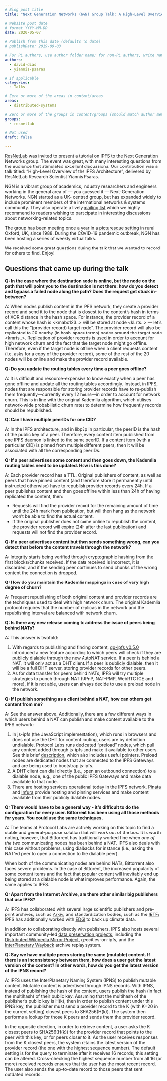 ```yaml
---
# Blog post title
title: "Next Generation Networks (NGN) Group Talk: A High-Level Overview of the InterPlanetary File System"

# Website post date
# format YYYY-MM-DD
date: 2020-05-07

# Publish from this date (defaults to date)
# publishDate: 2019-09-03

# For PL authors, use author folder name; for non-PL authors, write name as in paper within ""
authors:
  - david-dias
  - yiannis-psaras

# If applicable
categories:
  - Talks

# Zero or more of the areas in content/areas
areas:
  - distributed-systems

# Zero or more of the groups in content/groups (should match author membership)
groups:
  - resnetlab

# Not used
draft: false

---
```


[ResNetLab](https://research.protocol.ai/research/groups/resnetlab/) was invited to present a tutorial on IPFS to the Next Generation Networks group. The event was great, with many interesting questions from the audience that stimulated excellent discussions. Our contribution was a talk titled: “High-Level Overview of the IPFS Architecture”, delivered by ResNetLab Research Scientist Yiannis Psaras.

 NGN is a vibrant group of academics, industry researchers and engineers working in the general area of — you guessed it — Next-Generation Networks. NGN started as a UK- centred group, but has expanded widely to include prominent members of the international networks & systems community. They also operate a lively [mailing list](http://www.jiscmail.ac.uk/ngn) which we highly recommend to readers wishing to participate in interesting discussions about networking-related topics.

The group has been meeting once a year in a [picturesque setting](https://coseners.net/) in rural Oxford, UK, since 1988. During the COVID-19 pandemic outbreak, NGN has been hosting a series of weekly virtual talks.

We received some great questions during the talk that we wanted to record for others to find. Enjoy!

## Questions that came up during the talk


**Q: In the case where the destination node is online, but the node on the path that will point you to the destination is not there: how do you detect and bypass a failed node along the path? Does the request get stuck in-between?**

A: When nodes publish content in the IPFS network, they create a provider record and send it to the node that is closest to the content’s hash in terms of XOR distance in the hash space. For instance, the provider record of a content whose hash is <kmabc123..> will be stored at node <kLrts..> — let’s call this the “(provider record) target node”. The provider record will also be replicated to 20 nearby (in hash-space terms) nodes around the target node <kmrts..>. Replication of provider records is used in order to account for high network churn and the fact that the target node might go offline. Therefore, even if the target node is offline when a client requests content (i.e. asks for a copy of the provider record), some of the rest of the 20 nodes will be online and make the provider record available.

**Q: Do you update the routing tables every time a peer goes offline?**

A: It is difficult and resource-expensive to know exactly when a peer has gone offline and update all the routing tables accordingly. Instead, in IPFS, nodes that are responsible for storing provider records have to re-publish them frequently—currently every 12 hours—in order to account for network churn. This is in line with the original Kademlia algorithm, which utilises network-wide probabilistic churn rates to determine how frequently records should be republished.

**Q: Can I have multiple peerIDs for one CID?**

A: In the IPFS architecture, and in libp2p in particular, the peerID is the hash of the public key of a peer. Therefore, every content item published from one IPFS daemon is linked to the same peerID. If a content item (with a particular CID) is pinned from multiple different peers, then it will be associated with all the corresponding peerIDs.

**Q: If a peer advertises some content and then goes down, the Kademlia routing tables need to be updated. How is this done?**

A: Each provider record has a TTL. Original publishers of content, as well as peers that have pinned content (and therefore store it permanently until instructed otherwise) have to republish provider records every 24h. If a peer publishes content and then goes offline within less than 24h of having replicated the content, then:

- Requests will find the provider record for the remaining amount of time until the 24h mark from publication, but will then hang as the network won’t be able to find the actual content.
- If the original publisher does not come online to republish the content, the provider record will expire (24h after the last publication) and requests will not find the provider record.

**Q: If a peer advertises content but then sends something wrong, can you detect that before the content travels through the network?**

A:  Integrity starts being verified through cryptographic hashing from the first blocks/chunks received. If the data received is incorrect, it is discarded, and if the sending peer continues to send chunks of the wrong content the connection is dropped.

**Q: How do you maintain the Kademlia mappings in case of very high degree of churn?**

A: Frequent republishing of both original content and provider records are the techniques used to deal with high network churn. The original Kademlia protocol requires that the number of replicas in the network and the republishing interval are balanced with network churn. 

**Q: Is there any new release coming to address the issue of peers being behind NATs?**

A: This answer is twofold:

1. With regards to publishing and finding content, [go-ipfs v0.5.0](https://blog.ipfs.io/2020-04-28-go-ipfs-0-5-0/) introduced a new feature according to which peers will check if they are publicly dialable through the new AutoNAT service. If a peer is behind a NAT, it will only act as a DHT client. If a peer is publicly dialable, then it will be a full DHT server, storing provider records for other peers.
2. As for data transfer for peers behind NATs, IPFS will try multiple strategies to punch through NAT (UPnP, NAT-PMP, WebRTC ICE and more), if it is not able, users can always decide to use a preload node in the network.

**Q: If I publish something as a client behind a NAT, how can others get content from me?**

A: See the answer above. Additionally, there are a few different ways in which users behind a NAT can publish and make content available to the IPFS network:

1. In js-ipfs (the JavaScript implementation), which runs in browsers and does not use the DHT for content routing, users are by definition undialable. Protocol Labs runs dedicated “preload” nodes, which pull any content added through js-ipfs and make it available to other users. See this brief [description](https://blog.ipfs.io/42-js-ipfs-0-31/), which also includes useful pointers. Preload nodes are dedicated nodes that are connected to the IPFS Gateways and are being used to bootstrap js-ipfs.
2. A DHT client can dial directly (i.e., open an outbound connection) to a dialable node, e.g., one of the public IPFS Gateways and make data available to that node.
3. There are hosting services operational today in the IPFS network. [Pinata](https://pinata.cloud/) and [Infura](https://infura.io/) provide hosting and pinning services and make content available from their publicly dialable nodes.

**Q: There would have to be a general way - it's difficult to do the configuration for every user. Bittorrent has been using all those methods for years. You could use the same techniques.**

A: The teams at Protocol Labs are actively working on this topic to find a stable and general-purpose solution that will work out of the box. It is worth noting, however, that Bittorrent has traditionally worked fine when *one of the two* communicating nodes has been behind a NAT. IPFS also deals with this case without problems, using dialbacks for instance (i.e., asking the NAT’ed peer to open a connection to the dialable peer). 

When both of the communicating nodes are behind NATs, Bittorrent also faces severe problems. In the case of Bittorent, the increased popularity of some content items and the fact that popular content will inevitably end up being stored at a dialable node is what improves performance. Again, the same applies to IPFS.

**Q: Apart from the Internet Archive, are there other similar big publishers that use IPFS?**

A: IPFS has collaborated with several large scientific publishers and pre-print archives, such as [Arxiv](https://arxiv.org/), and standardization bodies, such as the [IETF](https://www.ietf.org/); IPFS has additionally worked with [EDGI](https://envirodatagov.org/) to back up climate data.

In addition to collaborating directly with publishers,  IPFS also hosts several important community-led [data preservation projects](https://awesome.ipfs.io/datasets/), including the [Distributed Wikipedia Mirror Project](https://github.com/ipfs/distributed-wikipedia-mirror), geocities-on-ipfs, and the [InterPlanetary Wayback](https://github.com/oduwsdl/ipwb) archive replay system.

**Q: Say we have multiple peers storing the same (mutable) content. If there is an inconsistency between them, how does a user get the latest version of the content? In other words, how do you get the latest version of the IPNS record?**

A: IPFS uses the InterPlanetary Naming System (IPNS) to publish mutable content. Mutable content is advertised through IPNS records. With IPNS, instead of publishing the hash of the content, users publish the hash (in fact the multihash) of their public key. Assuming that the [multihash](https://tools.ietf.org/html/draft-snell-multihash-00) of the publisher’s public key is H(k), then in order to publish content under this IPNS key, the publisher must send a provider record to the K (with K=20 in the current setting) closest peers to SHA256(H(k)). The system then performs a lookup for those K peers and sends them the provider record.

In the opposite direction, in order to retrieve content, a user asks the K closest peers to SHA256(H(k)) for the provider record that points to the peer with this key, or for peers closer to it. As the user receives responses from the K closest peers, the system retains the latest version of the provider record (the one with the highest sequence number). The default setting is for the query to terminate after it receives 16 records; this setting can be altered. Cross-checking the highest sequence number from all 16 (or more) received records ensures that the user has the most recent record. The user also sends the up-to-date record to those peers that sent outdated records.